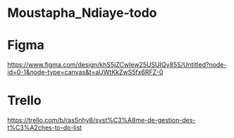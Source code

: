 # Moustapha_Ndiaye-todo
# Figma
https://www.figma.com/design/khS5jZCwIew25USUIQy85S/Untitled?node-id=0-1&node-type=canvas&t=aUWtKkZwS5fx6RFZ-0
# Trello
https://trello.com/b/rasSnhy8/syst%C3%A8me-de-gestion-des-t%C3%A2ches-to-do-list